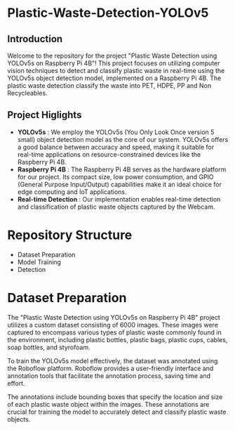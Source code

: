# Plastic-Waste-Detection-YOLOv5
## Introduction
Welcome to the repository for the project "Plastic Waste Detection using YOLOv5s on Raspberry Pi 4B"! This project focuses on utilizing computer vision techniques to detect and classify plastic waste in real-time using the YOLOv5s object detection model, implemented on a Raspberry Pi 4B. The plastic waste detection classify the waste into PET, HDPE, PP and Non Recycleables.

## Project Higlights
- **YOLOv5s** : We employ the YOLOv5s (You Only Look Once version 5 small) object detection model as the core of our system. YOLOv5s offers a good balance between accuracy and speed, making it suitable for real-time applications on resource-constrained devices like the Raspberry Pi 4B.
- **Raspberry Pi 4B** : The Raspberry Pi 4B serves as the hardware platform for our project. Its compact size, low power consumption, and GPIO (General Purpose Input/Output) capabilities make it an ideal choice for edge computing and IoT applications.
- **Real-time Detection** :  Our implementation enables real-time detection and classification of plastic waste objects captured by the Webcam.

# Repository Structure
- Dataset Preparation
- Model Training
- Detection
 
# Dataset Preparation
The "Plastic Waste Detection using YOLOv5s on Raspberry Pi 4B" project utilizes a custom dataset consisting of 6000 images. These images were captured to encompass various types of plastic waste commonly found in the environment, including plastic bottles, plastic bags, plastic cups, cables, soap bottles, and styrofoam.

To train the YOLOv5s model effectively, the dataset was annotated using the Roboflow platform. Roboflow provides a user-friendly interface and annotation tools that facilitate the annotation process, saving time and effort.

The annotations include bounding boxes that specify the location and size of each plastic waste object within the images. These annotations are crucial for training the model to accurately detect and classify plastic waste objects.
